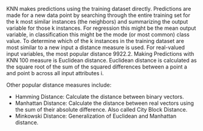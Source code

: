 KNN makes predictions using the training dataset directly. Predictions are made for a new
data point by searching through the entire training set for the k most similar instances (the
neighbors) and summarizing the output variable for those k instances. For regression this might
be the mean output variable, in classification this might be the mode (or most common) class
value.
To determine which of the k instances in the training dataset are most similar to a new
input a distance measure is used. For real-valued input variables, the most popular distance
9922.2. Making Predictions with KNN 100
measure is Euclidean distance. Euclidean distance is calculated as the square root of the sum of
the squared differences between a point a and point b across all input attributes i.


Other popular distance measures include:
- Hamming Distance: Calculate the distance between binary vectors.
- Manhattan Distance: Calculate the distance between real vectors using the sum of their
absolute difference. Also called City Block Distance.
- Minkowski Distance: Generalization of Euclidean and Manhattan distance.


